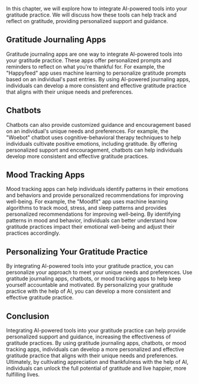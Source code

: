 
In this chapter, we will explore how to integrate AI-powered tools into your gratitude practice. We will discuss how these tools can help track and reflect on gratitude, providing personalized support and guidance.

Gratitude Journaling Apps
-------------------------

Gratitude journaling apps are one way to integrate AI-powered tools into your gratitude practice. These apps offer personalized prompts and reminders to reflect on what you're thankful for. For example, the "Happyfeed" app uses machine learning to personalize gratitude prompts based on an individual's past entries. By using AI-powered journaling apps, individuals can develop a more consistent and effective gratitude practice that aligns with their unique needs and preferences.

Chatbots
--------

Chatbots can also provide customized guidance and encouragement based on an individual's unique needs and preferences. For example, the "Woebot" chatbot uses cognitive-behavioral therapy techniques to help individuals cultivate positive emotions, including gratitude. By offering personalized support and encouragement, chatbots can help individuals develop more consistent and effective gratitude practices.

Mood Tracking Apps
------------------

Mood tracking apps can help individuals identify patterns in their emotions and behaviors and provide personalized recommendations for improving well-being. For example, the "Moodfit" app uses machine learning algorithms to track mood, stress, and sleep patterns and provides personalized recommendations for improving well-being. By identifying patterns in mood and behavior, individuals can better understand how gratitude practices impact their emotional well-being and adjust their practices accordingly.

Personalizing Your Gratitude Practice
-------------------------------------

By integrating AI-powered tools into your gratitude practice, you can personalize your approach to meet your unique needs and preferences. Use gratitude journaling apps, chatbots, or mood tracking apps to help keep yourself accountable and motivated. By personalizing your gratitude practice with the help of AI, you can develop a more consistent and effective gratitude practice.

Conclusion
----------

Integrating AI-powered tools into your gratitude practice can help provide personalized support and guidance, increasing the effectiveness of gratitude practices. By using gratitude journaling apps, chatbots, or mood tracking apps, individuals can develop a more personalized and effective gratitude practice that aligns with their unique needs and preferences. Ultimately, by cultivating appreciation and thankfulness with the help of AI, individuals can unlock the full potential of gratitude and live happier, more fulfilling lives.
